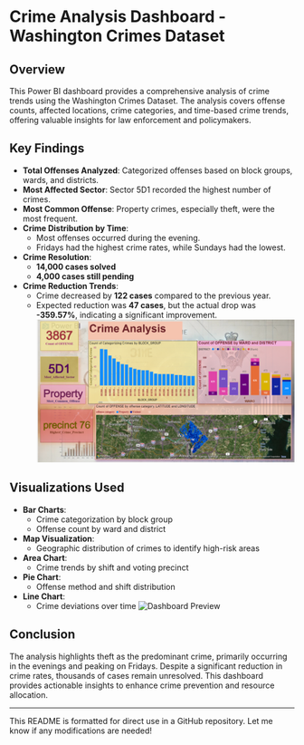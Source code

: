 # Crime Analysis Dashboard - Washington Crimes Dataset

## Overview
This Power BI dashboard provides a comprehensive analysis of crime trends using the Washington Crimes Dataset. The analysis covers offense counts, affected locations, crime categories, and time-based crime trends, offering valuable insights for law enforcement and policymakers.

## Key Findings
- **Total Offenses Analyzed**: Categorized offenses based on block groups, wards, and districts.
- **Most Affected Sector**: Sector 5D1 recorded the highest number of crimes.
- **Most Common Offense**: Property crimes, especially theft, were the most frequent.
- **Crime Distribution by Time**:
  - Most offenses occurred during the evening.
  - Fridays had the highest crime rates, while Sundays had the lowest.
- **Crime Resolution**:
  - **14,000 cases solved**
  - **4,000 cases still pending**
- **Crime Reduction Trends**:
  - Crime decreased by **122 cases** compared to the previous year.
  - Expected reduction was **47 cases**, but the actual drop was **-359.57%**, indicating a significant improvement.
![Crime Analysis Dashboard](crime%20analysis%20power%20bi%201.png)


## Visualizations Used
- **Bar Charts**:
  - Crime categorization by block group
  - Offense count by ward and district
- **Map Visualization**:
  - Geographic distribution of crimes to identify high-risk areas
- **Area Chart**:
  - Crime trends by shift and voting precinct
- **Pie Chart**:
  - Offense method and shift distribution
- **Line Chart**:
  - Crime deviations over time
![Dashboard Preview]()

## Conclusion
The analysis highlights theft as the predominant crime, primarily occurring in the evenings and peaking on Fridays. Despite a significant reduction in crime rates, thousands of cases remain unresolved. This dashboard provides actionable insights to enhance crime prevention and resource allocation.

---

This README is formatted for direct use in a GitHub repository. Let me know if any modifications are needed!

